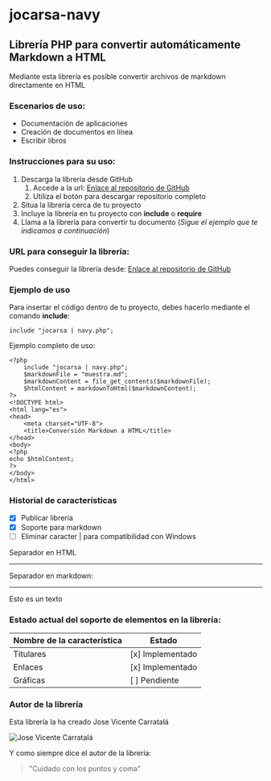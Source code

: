 # jocarsa-navy
## Librería PHP para convertir automáticamente Markdown a HTML

Mediante esta librería es posible convertir archivos de markdown directamente en HTML

### Escenarios de uso:

* Documentación de aplicaciones
* Creación de documentos en línea
* Escribir libros 

### Instrucciones para su uso:

1. Descarga la librería desde GitHub
   1. Accede a la url: [Enlace al repositorio de GitHub](URL "https://github.com/jocarsa/jocarsa-navy/")
   2. Utiliza el botón para descargar repositorio completo
3. Situa la librería cerca de tu proyecto
4. Incluye la librería en tu proyecto con **include** o **require**
5. Llama a la librería para convertir tu documento (*Sigue el ejemplo que te indicamos a continuación*)

### URL para conseguir la librería:
Puedes conseguir la librería desde: 
[Enlace al repositorio de GitHub](URL "https://github.com/jocarsa/jocarsa-navy/")

### Ejemplo de uso

Para insertar el código dentro de tu proyecto, debes hacerlo mediante el comando **include**:

``` include "jocarsa | navy.php"; ```

Ejemplo completo de uso:

```
<?php
	include "jocarsa | navy.php";
	$markdownFile = "muestra.md";
	$markdownContent = file_get_contents($markdownFile);
	$htmlContent = markdownToHtml($markdownContent);
?>
<!DOCTYPE html>
<html lang="es">
<head>
    <meta charset="UTF-8">
    <title>Conversión Markdown a HTML</title>
</head>
<body>
<?php
echo $htmlContent;
?>
</body>
</html>
```

### Historial de características

- [x] Publicar librería
- [x] Soporte para markdown
- [ ] Eliminar caracter | para compatibilidad con Windows

Separador en HTML
<hr>
Separador en markdown:

****

Esto es  un texto

### Estado actual del soporte de elementos en la librería:

| Nombre de la característica | Estado              |
|-----------------------------|---------------------|
|Titulares                    |[x] Implementado     |
|Enlaces                      |[x] Implementado     |
|Gráficas                     |[ ] Pendiente        |

### Autor de la librería
Esta librería la ha creado Jose Vicente Carratalá

![Jose Vicente Carratalá](https://pbs.twimg.com/profile_images/1234182602027868160/_QH5i5tz_400x400.jpg)

Y como siempre dice el autor de la librería:
> "Cuidado con los puntos y coma"
